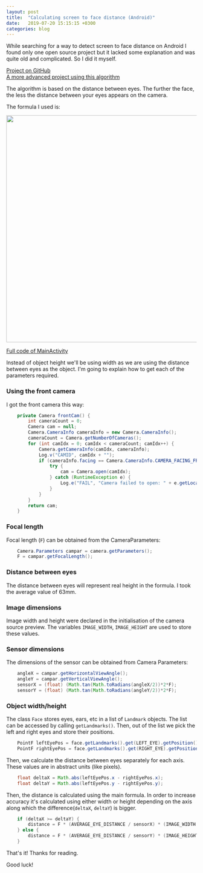 ```yaml
---
layout: post
title:  "Calculating screen to face distance (Android)"
date:   2019-07-20 15:15:15 +0300
categories: blog
---
```


While searching for a way to detect screen to face distance on Android I found only one open source project but it lacked some explanation and was quite old and complicated. So I did it myself.

[Project on GitHub](https://github.com/IvanLudvig/Screen-to-face-distance)  
[A more advanced project using this algorithm](https://github.com/IvanLudvig/FollowingEye)

The algorithm is based on the distance between eyes. The further the face, the less the distance between your eyes appears on the camera.  

The formula I used is:  

<img src="{{site.baseurl}}/assets/img/formula.png" width="600">

[Full code of MainActivity](https://github.com/IvanLudvig/Screen-to-face-distance/blob/master/app/src/main/java/ru/ivanludvig/screenfacedistance/MainActivity.java)

Instead of object height we'll be using width as we are using the distance between eyes as the object. I'm going to explain how to get each of the parameters required.

### Using the front camera
I got the front camera this way:
```java
    private Camera frontCam() {
        int cameraCount = 0;
        Camera cam = null;
        Camera.CameraInfo cameraInfo = new Camera.CameraInfo();
        cameraCount = Camera.getNumberOfCameras();
        for (int camIdx = 0; camIdx < cameraCount; camIdx++) {
            Camera.getCameraInfo(camIdx, cameraInfo);
            Log.v("CAMID", camIdx + "");
            if (cameraInfo.facing == Camera.CameraInfo.CAMERA_FACING_FRONT) {
                try {
                    cam = Camera.open(camIdx);
                } catch (RuntimeException e) {
                    Log.e("FAIL", "Camera failed to open: " + e.getLocalizedMessage());
                }
            }
        }
        return cam;
    }
```

### Focal length
Focal length (`F`) can be obtained from the CameraParameters:

```java
    Camera.Parameters campar = camera.getParameters();
    F = campar.getFocalLength();
```

### Distance between eyes
The distance between eyes will represent real height in the formula. I took the average value of 63mm.

### Image dimensions
Image width and height were declared in the initialisation of the camera source preview. The variables `IMAGE_WIDTH`, `IMAGE_HEIGHT` are used to store these values.

### Sensor dimensions
The dimensions of the sensor can be obtained from Camera Parameters:

```java
    angleX = campar.getHorizontalViewAngle();
    angleY = campar.getVerticalViewAngle();
    sensorX = (float) (Math.tan(Math.toRadians(angleX/2))*2*F);
    sensorY = (float) (Math.tan(Math.toRadians(angleY/2))*2*F);
```

### Object width/height
The class `Face` stores eyes, ears, etc in a list of `Landmark` objects. The list can be accessed by calling `getLandmarks()`. Then, out of the list we pick the left and right eyes and store their positions. 

```java
	PointF leftEyePos = face.getLandmarks().get(LEFT_EYE).getPosition();
	PointF rightEyePos = face.getLandmarks().get(RIGHT_EYE).getPosition();
```
Then, we calculate the distance between eyes separately for each axis. These values are in abstract units (like pixels). 

```java
	float deltaX = Math.abs(leftEyePos.x - rightEyePos.x);
	float deltaY = Math.abs(leftEyePos.y - rightEyePos.y);
```
Then, the distance is calculated using the main formula. In order to increase accuracy it's calculated using either width or height depending on the axis along which the difference(`deltaX`, `deltaY`) is bigger.

```java
	if (deltaX >= deltaY) {
		distance = F * (AVERAGE_EYE_DISTANCE / sensorX) * (IMAGE_WIDTH / deltaX);
    } else {
        distance = F * (AVERAGE_EYE_DISTANCE / sensorY) * (IMAGE_HEIGHT / deltaY);
    }
```

That's it! Thanks for reading.


Good luck!
